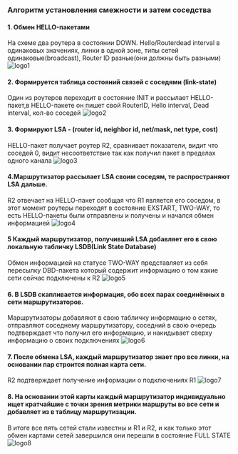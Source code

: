 [logo1]: https://github.com/dbudakov/22.route/blob/master/image/OSPF_steps/1.png
[logo2]: https://github.com/dbudakov/22.route/blob/master/image/OSPF_steps/2.png
[logo3]: https://github.com/dbudakov/22.route/blob/master/image/OSPF_steps/3.png
[logo4]: https://github.com/dbudakov/22.route/blob/master/image/OSPF_steps/4.png
[logo5]: https://github.com/dbudakov/22.route/blob/master/image/OSPF_steps/5.png
[logo6]: https://github.com/dbudakov/22.route/blob/master/image/OSPF_steps/6.png
[logo7]: https://github.com/dbudakov/22.route/blob/master/image/OSPF_steps/7.png
[logo8]: https://github.com/dbudakov/22.route/blob/master/image/OSPF_steps/8.png


### Алгоритм установления смежности и затем соседства   
#### 1. Обмен HELLO-пакетами   
   На схеме два роутера в состоянии DOWN. Hello/Routerdead interval в одинаковых значениях, линки в одной зоне, типы сетей одинаковые(broadcast), Router ID разные(они должны быть разными) ![logo1]  

#### 2. Формируется таблица состояний связей с соседями (link-state)   
   Один из роутеров переходит в состояние INIT и рассылает HELLO-пакет,в HELLO-пакете он пишет свой RouterID, Hello interval, Dead interval, кол-во соседей ![logo2]

#### 3.  Формируют LSA - (router id, neighbor id, net/mask, net type, cost)
HELLO-пакет получает роутер R2, сравнивает показатели, видит что соседей 0, видит несоответствие так как получил пакет в пределах одного канала ![logo3]

#### 4.Маршрутизатор рассылает LSA своим соседям, те распространяют LSA дальше.  
R2 отвечает на HELLO-пакет сообщая что R1 является его соседом, в этот момент роутеры переходят в состояние EXSTART, TWO-WAY, то есть HELLO-пакеты были отправлены и получены и начался обмен информацией ![logo4]

#### 5 Каждый маршрутизатор, получивший LSA добавляет его в свою локальную табличку LSDB(Link State Database) 
Обмен информацией на статусе TWO-WAY представляет из себя пересылку DBD-пакета который содержит информацию о том какие сети сейчас подключены к R2 ![logo5]

#### 6. В LSDB скапливаетcя информация, обо всех парах соединённых в сети маршрутизаторов.
Маршрутизаторы добавляют в свою табличку информацию о сетях, отправляют соседнему маршрутизатору, соседний в свою очередь подтверждает что получил его информацию, и накидывает сверху информацию о своих подключениях ![logo6]

#### 7. После обмена LSA, каждый маршрутизатор знает про все линки, на основании пар строится полная карта сети.
R2 подтверждает получение информации о подключениях R1 ![logo7]

#### 8. На основании этой карты каждый маршрутизатор индивидуально ищет кратчайшие с точки зрения метрики маршруты во все сети и добавляет из в таблицу маршрутизации.
В итоге все пять сетей стали известны и R1 и R2, и как только этот обмен картами сетей завершился они перешли в состояние FULL STATE ![logo8]


